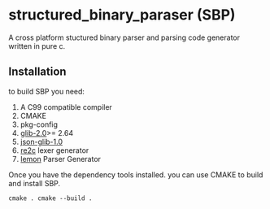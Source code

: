 # structured_binary_paraser (SBP)
A cross platform stuctured binary parser and parsing code generator written in pure c. 

## Installation

to build SBP you need:

1. A C99 compatible compiler
2. CMAKE
3. pkg-config
4. [glib-2.0](https://github.com/GNOME/glib?tab=readme-ov-file)>= 2.64
5. [json-glib-1.0](https://github.com/GNOME/json-glib)
6. [re2c](https://re2c.org/) lexer generator
7. [lemon](https://sqlite.org/src/doc/trunk/doc/lemon.html) Parser Generator

Once you have the dependency tools installed. you can use CMAKE to build and install SBP.

``
  cmake .
  cmake --build .
``

